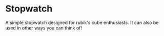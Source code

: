 # Stopwatch

A simple stopwatch designed for rubik's cube enthusiasts. It can also be used in other ways you can think of!